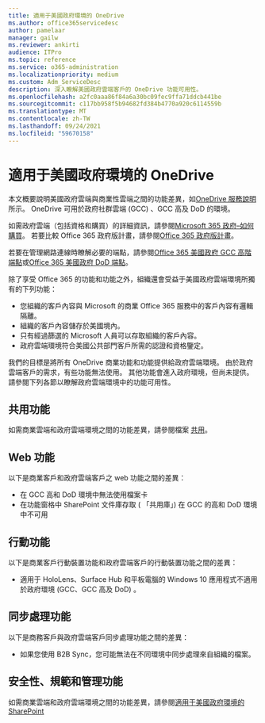```yaml
---
title: 適用于美國政府環境的 OneDrive
ms.author: office365servicedesc
author: pamelaar
manager: gailw
ms.reviewer: ankirti
audience: ITPro
ms.topic: reference
ms.service: o365-administration
ms.localizationpriority: medium
ms.custom: Adm_ServiceDesc
description: 深入瞭解美國政府雲端客戶的 OneDrive 功能可用性。
ms.openlocfilehash: a2fc0aaa86f84a6a30bc09fec9ffa71ddcb441be
ms.sourcegitcommit: c117bb958f5b94682fd384b4770a920c6114559b
ms.translationtype: MT
ms.contentlocale: zh-TW
ms.lasthandoff: 09/24/2021
ms.locfileid: "59670158"
---
```

# <a name="onedrive-for-us-government-environments"></a>適用于美國政府環境的 OneDrive

本文概要說明美國政府雲端與商業性雲端之間的功能差異，如[OneDrive 服務說明](../../onedrive-for-business-service-description.md)所示。 OneDrive 可用於政府社群雲端 (GCC) 、GCC 高及 DoD 的環境。 

如需政府雲端（包括資格和購買）的詳細資訊，請參閱[Microsoft 365 政府–如何購買](./microsoft-365-government-how-to-buy.md)。 若要比較 Office 365 政府版計畫，請參閱[Office 365 政府版計畫](https://www.microsoft.com/microsoft-365/government/compare-office-365-government-plans?rtc=1#EligibilityRequirements)。

若要在管理網路連線時瞭解必要的端點，請參閱[Office 365 美國政府 GCC 高階端點](/office365/enterprise/office-365-u-s-government-gcc-high-endpoints#sharepoint-online-and-onedrive-for-business)或[Office 365 美國政府 DoD 端點](/office365/enterprise/office-365-u-s-government-dod-endpoints#sharepoint-online-and-onedrive-for-business)。

除了享受 Office 365 的功能和功能之外，組織還會受益于美國政府雲端環境所獨有的下列功能：

-   您組織的客戶內容與 Microsoft 的商業 Office 365 服務中的客戶內容有邏輯隔離。
-   組織的客戶內容儲存於美國境內。
-   只有經過篩選的 Microsoft 人員可以存取組織的客戶內容。
-   政府雲端環境符合美國公共部門客戶所需的認證和資格鑒定。

我們的目標是將所有 OneDrive 商業功能和功能提供給政府雲端環境。 由於政府雲端客戶的需求，有些功能無法使用。 其他功能會進入政府環境，但尚未提供。 請參閱下列各節以瞭解政府雲端環境中的功能可用性。

## <a name="sharing-features"></a>共用功能

如需商業雲端和政府雲端環境之間的功能差異，請參閱檔案 [共用](./gcc-high-and-dod.md#file-sharing)。

## <a name="web-features"></a>Web 功能

以下是商業客戶和政府雲端客戶之 web 功能之間的差異：

- 在 GCC 高和 DoD 環境中無法使用檔案卡
- 在功能窗格中 SharePoint 文件庫存取 ( 「共用庫」) 在 GCC 的高和 DoD 環境中不可用

## <a name="mobile-features"></a>行動功能

以下是商業客戶行動裝置功能和政府雲端客戶的行動裝置功能之間的差異：

- 適用于 HoloLens、Surface Hub 和平板電腦的 Windows 10 應用程式不適用於政府環境 (GCC、GCC 高及 DoD) 。

## <a name="sync-features"></a>同步處理功能

以下是商務客戶與政府雲端客戶同步處理功能之間的差異：

- 如果您使用 B2B Sync，您可能無法在不同環境中同步處理來自組織的檔案。

## <a name="security-compliance-and-administration-features"></a>安全性、規範和管理功能

如需商業雲端和政府雲端環境之間的功能差異，請參閱[適用于美國政府環境的 SharePoint](sharepoint.md)